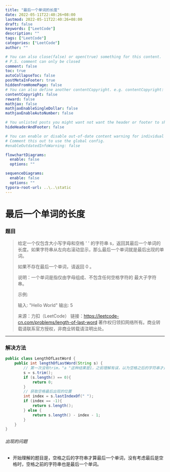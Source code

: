```yaml
---
title: "最后一个单词的长度"
date: 2022-05-11T22:40:26+08:00
lastmod: 2022-05-11T22:40:26+08:00
draft: false
keywords: ["LeetCode"]
description: ""
tags: ["LeetCode"]
categories: ["LeetCode"]
author: ""

# You can also close(false) or open(true) something for this content.
# P.S. comment can only be closed
comment: false
toc: true
autoCollapseToc: false
postMetaInFooter: true
hiddenFromHomePage: false
# You can also define another contentCopyright. e.g. contentCopyright: "This is another copyright."
contentCopyright: false
reward: false
mathjax: false
mathjaxEnableSingleDollar: false
mathjaxEnableAutoNumber: false

# You unlisted posts you might want not want the header or footer to show
hideHeaderAndFooter: false

# You can enable or disable out-of-date content warning for individual post.
# Comment this out to use the global config.
#enableOutdatedInfoWarning: false

flowchartDiagrams:
  enable: false
  options: ""

sequenceDiagrams: 
  enable: false
  options: ""
typora-root-url: ..\..\static
---
```


<!--more-->
# 最后一个单词的长度

### 题目

> 给定一个仅包含大小写字母和空格 ' ' 的字符串 s，返回其最后一个单词的长度。如果字符串从左向右滚动显示，那么最后一个单词就是最后出现的单词。
>
> 如果不存在最后一个单词，请返回 0 。
>
> 说明：一个单词是指仅由字母组成、不包含任何空格字符的 最大子字符串。
>
>  
>
> 示例:
>
> 输入: "Hello World"
> 输出: 5
>
> 来源：力扣（LeetCode）
> 链接：https://leetcode-cn.com/problems/length-of-last-word
> 著作权归领扣网络所有。商业转载请联系官方授权，非商业转载请注明出处。

---

### 解决方法

```java
public class LengthOfLastWord {
    public int lengthOfLastWord(String s) {
        // 第一次没有trim，"a "这种结果是1，之前理解有误，以为空格之后的字符串才是最后单词。
        s = s.trim();
        if (s.length() == 0){
            return 0;
        }
        // 获取空格最后出现的位置
        int index = s.lastIndexOf(" ");
        if (index == -1){
            return s.length();
        } else {
            return s.length() - index - 1;
        }
    }
}
```

###### 出现的问题

+ 开始理解的题目是，空格之后的字符串才算最后一个单词，没有考虑最后是空格时，空格之前的字符串也是最后一个单词。